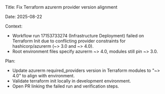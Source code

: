 Title: Fix Terraform azurerm provider version alignment

Date: 2025-08-22

Context:
- Workflow run 17153733274 (Infrastructure Deployment) failed on Terraform Init due to conflicting provider constraints for hashicorp/azurerm (~> 3.0 and ~> 4.0).
- Root environment files specify azurerm ~> 4.0, modules still pin ~> 3.0.

Plan:
- Update azurerm required_providers version in Terraform modules to "~> 4.0" to align with environment.
- Validate terraform init locally in development environment.
- Open PR linking the failed run and verification steps.
